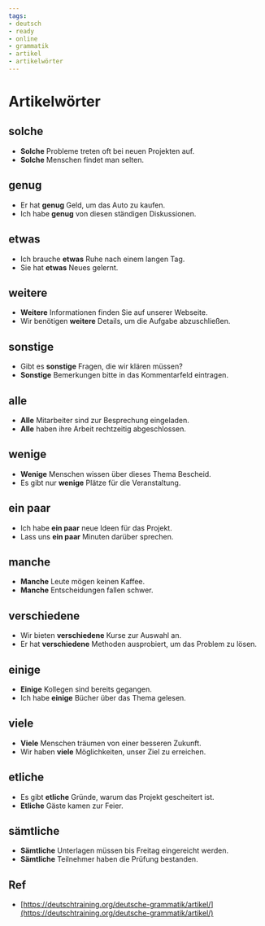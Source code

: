 ```yaml
---
tags:
- deutsch
- ready
- online
- grammatik
- artikel
- artikelwörter
---
```



# Artikelwörter

## solche

- **Solche** Probleme treten oft bei neuen Projekten auf.
- **Solche** Menschen findet man selten.

## genug

- Er hat **genug** Geld, um das Auto zu kaufen.
- Ich habe **genug** von diesen ständigen Diskussionen.

## etwas

- Ich brauche **etwas** Ruhe nach einem langen Tag.
- Sie hat **etwas** Neues gelernt.

## weitere

- **Weitere** Informationen finden Sie auf unserer Webseite.
- Wir benötigen **weitere** Details, um die Aufgabe abzuschließen.

## sonstige

- Gibt es **sonstige** Fragen, die wir klären müssen?
- **Sonstige** Bemerkungen bitte in das Kommentarfeld eintragen.

## alle

- **Alle** Mitarbeiter sind zur Besprechung eingeladen.
- **Alle** haben ihre Arbeit rechtzeitig abgeschlossen.

## wenige

- **Wenige** Menschen wissen über dieses Thema Bescheid.
- Es gibt nur **wenige** Plätze für die Veranstaltung.

## ein paar

- Ich habe **ein paar** neue Ideen für das Projekt.
- Lass uns **ein paar** Minuten darüber sprechen.

## manche

- **Manche** Leute mögen keinen Kaffee.
- **Manche** Entscheidungen fallen schwer.

## verschiedene

- Wir bieten **verschiedene** Kurse zur Auswahl an.
- Er hat **verschiedene** Methoden ausprobiert, um das Problem zu lösen.

## einige

- **Einige** Kollegen sind bereits gegangen.
- Ich habe **einige** Bücher über das Thema gelesen.

## viele

- **Viele** Menschen träumen von einer besseren Zukunft.
- Wir haben **viele** Möglichkeiten, unser Ziel zu erreichen.

## etliche

- Es gibt **etliche** Gründe, warum das Projekt gescheitert ist.
- **Etliche** Gäste kamen zur Feier.

## sämtliche

- **Sämtliche** Unterlagen müssen bis Freitag eingereicht werden.
- **Sämtliche** Teilnehmer haben die Prüfung bestanden.

## Ref

- [https://deutschtraining.org/deutsche-grammatik/artikel/](https://deutschtraining.org/deutsche-grammatik/artikel/)
